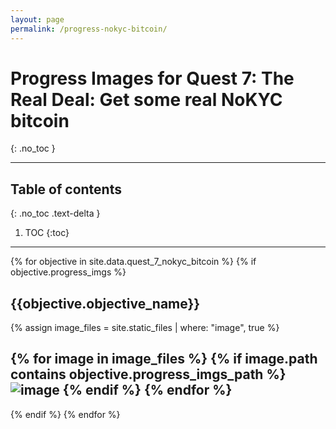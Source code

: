 ```yaml
---
layout: page
permalink: /progress-nokyc-bitcoin/
---
```


# Progress Images for Quest 7: The Real Deal: Get some real NoKYC bitcoin
{: .no_toc }

---

## Table of contents
{: .no_toc .text-delta }

1. TOC
{:toc}

---

<!-- This is very ugly. Kramdown renders liquid code in <code> tags unless I get rid of indentations -->
<!-- A .yml file must exist in _data folder named after the quest name -->
{% for objective in site.data.quest_7_nokyc_bitcoin %}
{% if  objective.progress_imgs %}
## {{objective.objective_name}}
{% assign image_files = site.static_files | where: "image", true %}
<!-- get all images and filter them against the path defined in the quest's .yml file -->
{% for image in image_files %}
{% if image.path contains objective.progress_imgs_path %}
<img src="{{ site.baseurl }}{{ image.path }}" alt="image" />
{% endif %}
{% endfor %}
---
{% endif %}
{% endfor %}
